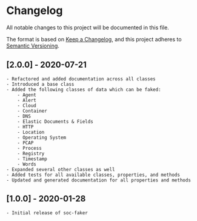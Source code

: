 # Changelog

All notable changes to this project will be documented in this file.

The format is based on [Keep a Changelog](https://keepachangelog.com/en/1.0.0/),
and this project adheres to [Semantic Versioning](https://semver.org/spec/v2.0.0.html).


## [2.0.0] - 2020-07-21

    - Refactored and added documentation across all classes
    - Introduced a base class
    - Added the following classes of data which can be faked:
        - Agent
        - Alert
        - Cloud
        - Container
        - DNS
        - Elastic Documents & Fields
        - HTTP
        - Location
        - Operating System
        - PCAP
        - Process
        - Registry
        - Timestamp
        - Words
    - Expanded several other classes as well
    - Added tests for all available classes, properties, and methods
    - Updated and generated documentation for all properties and methods

## [1.0.0] - 2020-01-28

    - Initial release of soc-faker